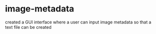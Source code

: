 image-metadata
==============

created a GUI interface where a user can input image metadata so that a text file can be created
